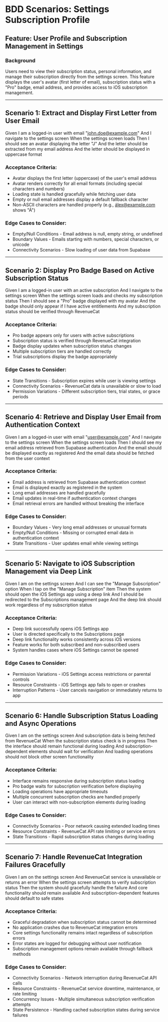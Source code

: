 # BDD Scenarios: Settings Subscription Profile

## Feature: User Profile and Subscription Management in Settings

### Background
Users need to view their subscription status, personal information, and manage their subscription directly from the settings screen. This feature displays the user's avatar (first letter of email), subscription status with a "Pro" badge, email address, and provides access to iOS subscription management.

---

## Scenario 1: Extract and Display First Letter from User Email
Given I am a logged-in user with email "john.doe@example.com"
  And I navigate to the settings screen
When the settings screen loads
Then I should see an avatar displaying the letter "J"
  And the letter should be extracted from my email address
  And the letter should be displayed in uppercase format

### Acceptance Criteria:
* Avatar displays the first letter (uppercase) of the user's email address
* Avatar renders correctly for all email formats (including special characters and numbers)
* Loading state is handled gracefully while fetching user data
* Empty or null email addresses display a default fallback character
* Non-ASCII characters are handled properly (e.g., álex@example.com shows "Á")

### Edge Cases to Consider:
* Empty/Null Conditions - Email address is null, empty string, or undefined
* Boundary Values - Emails starting with numbers, special characters, or unicode
* Connectivity Scenarios - Slow loading of user data from Supabase

---

## Scenario 2: Display Pro Badge Based on Active Subscription Status
Given I am a logged-in user with an active subscription
  And I navigate to the settings screen
When the settings screen loads and checks my subscription status
Then I should see a "Pro" badge displayed with my avatar
  And the badge should only appear if I have active entitlements
  And my subscription status should be verified through RevenueCat

### Acceptance Criteria:
* Pro badge appears only for users with active subscriptions
* Subscription status is verified through RevenueCat integration
* Badge display updates when subscription status changes
* Multiple subscription tiers are handled correctly
* Trial subscriptions display the badge appropriately

### Edge Cases to Consider:
* State Transitions - Subscription expires while user is viewing settings
* Connectivity Scenarios - RevenueCat data is unavailable or slow to load
* Permission Variations - Different subscription tiers, trial states, or grace periods

---

## Scenario 4: Retrieve and Display User Email from Authentication Context
Given I am a logged-in user with email "user@example.com"
  And I navigate to the settings screen
When the settings screen loads
Then I should see my email address retrieved from Supabase authentication
  And the email should be displayed exactly as registered
  And the email data should be fetched from the user context

### Acceptance Criteria:
* Email address is retrieved from Supabase authentication context
* Email is displayed exactly as registered in the system
* Long email addresses are handled gracefully
* Email updates in real-time if authentication context changes
* Email retrieval errors are handled without breaking the interface

### Edge Cases to Consider:
* Boundary Values - Very long email addresses or unusual formats
* Empty/Null Conditions - Missing or corrupted email data in authentication context
* State Transitions - User updates email while viewing settings

---

## Scenario 5: Navigate to iOS Subscription Management via Deep Link
Given I am on the settings screen
  And I can see the "Manage Subscription" option
When I tap on the "Manage Subscription" item
Then the system should open the iOS Settings app using a deep link
  And I should be redirected to the Subscriptions management page
  And the deep link should work regardless of my subscription status

### Acceptance Criteria:
* Deep link successfully opens iOS Settings app
* User is directed specifically to the Subscriptions page
* Deep link functionality works consistently across iOS versions
* Feature works for both subscribed and non-subscribed users
* System handles cases where iOS Settings cannot be opened

### Edge Cases to Consider:
* Permission Variations - iOS Settings access restrictions or parental controls
* Resource Constraints - iOS Settings app fails to open or crashes
* Interruption Patterns - User cancels navigation or immediately returns to app

---

## Scenario 6: Handle Subscription Status Loading and Async Operations
Given I am on the settings screen
  And subscription data is being fetched from RevenueCat
When the subscription status check is in progress
Then the interface should remain functional during loading
  And subscription-dependent elements should wait for verification
  And loading operations should not block other screen functionality

### Acceptance Criteria:
* Interface remains responsive during subscription status loading
* Pro badge waits for subscription verification before displaying
* Loading operations have appropriate timeouts
* Multiple concurrent subscription checks are handled properly
* User can interact with non-subscription elements during loading

### Edge Cases to Consider:
* Connectivity Scenarios - Poor network causing extended loading times
* Resource Constraints - RevenueCat API rate limiting or service errors
* State Transitions - Rapid subscription status changes during loading

---

## Scenario 7: Handle RevenueCat Integration Failures Gracefully
Given I am on the settings screen
  And RevenueCat service is unavailable or returns an error
When the settings screen attempts to verify subscription status
Then the system should gracefully handle the failure
  And core functionality should remain available
  And subscription-dependent features should default to safe states

### Acceptance Criteria:
* Graceful degradation when subscription status cannot be determined
* No application crashes due to RevenueCat integration errors
* Core settings functionality remains intact regardless of subscription errors
* Error states are logged for debugging without user notification
* Subscription management options remain available through fallback methods

### Edge Cases to Consider:
* Connectivity Scenarios - Network interruption during RevenueCat API calls
* Resource Constraints - RevenueCat service downtime, maintenance, or rate limiting
* Concurrency Issues - Multiple simultaneous subscription verification attempts
* State Persistence - Handling cached subscription states during service failures 